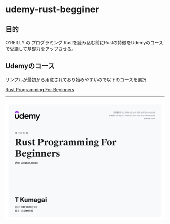 # udemy-rust-begginer

## 目的
O'REILLY の プログラミング Rustを読み込む前にRustの特徴をUdemyのコースで受講して基礎力をアップさせる。

## Udemyのコース

サンプルが最初から用意されており始めやすいので以下のコースを選択

[Rust Programming For Beginners](https://www.udemy.com/course/rust-coding-for-beginners/)

---
![img](UC-d7f56cb0-2ee7-4f20-8211-704c1e0cbd58.jpg)

